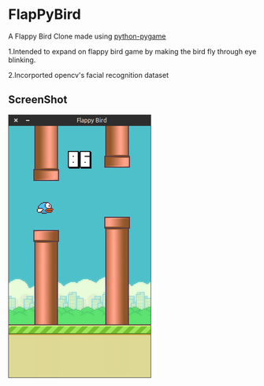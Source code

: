 FlapPyBird
===============

A Flappy Bird Clone made using [python-pygame][pygame]

1.Intended to expand on flappy bird game by making the bird fly through eye blinking.

2.Incorported opencv's facial recognition dataset

ScreenShot
----------

![Flappy Bird](screenshot1.png)

[pygame]: http://www.pygame.org
[pipenv]: https://pipenv.readthedocs.io/en/latest/
